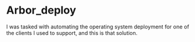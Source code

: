 # Arbor_deploy
I was tasked with automating the operating system deployment for one of the clients I used to support, and this is that solution.
